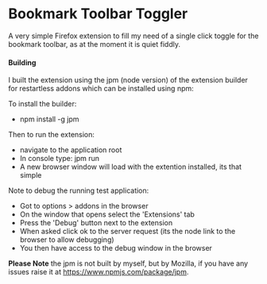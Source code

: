 Bookmark Toolbar Toggler
========================

A very simple Firefox extension to fill my need of a single click toggle for the bookmark toolbar, as at the moment it is quiet fiddly.

#### Building

I built the extension using the jpm (node version) of the extension builder for restartless addons which can be installed using npm:

To install the builder:
- npm install -g jpm

Then to run the extension:
- navigate to the application root
- In console type: jpm run
- A new browser window will load with the extention installed, its that simple

Note to debug the running test application:
  - Got to options >  addons in the browser
  - On the window that opens select the 'Extensions' tab
  - Press the 'Debug' button next to the extension
  - When asked click ok to the server request (its the node link to the browser to allow debugging)
  - You then have access to the debug window in the browser

__Please Note__ the jpm is not built by myself, but by Mozilla, if you have any issues raise it at https://www.npmjs.com/package/jpm.
